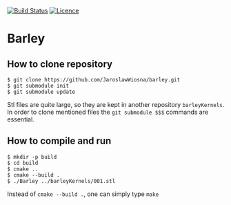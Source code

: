 [![Build Status](https://travis-ci.org/JaroslawWiosna/barley.svg)](https://travis-ci.org/JaroslawWiosna/barley)
[![Licence](https://img.shields.io/github/license/JaroslawWiosna/barley.svg)]()

# Barley

## How to clone repository

```
$ git clone https://github.com/JaroslawWiosna/barley.git 
$ git submodule init
$ git submodule update
```

Stl files are quite large, so they are kept in another repository `barleyKernels`. In order to clone mentioned files the `git submodule $$$` commands are essential.

## How to compile and run

```
$ mkdir -p build
$ cd build
$ cmake ..
$ cmake --build . 
$ ./Barley ../barleyKernels/001.stl
```

Instead of `cmake --build .`, one can simply type `make`

